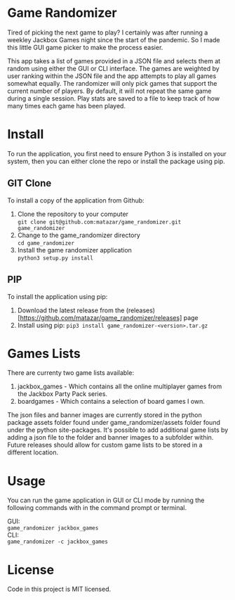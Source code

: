 # Game Randomizer
Tired of picking the next game to play? I certainly was after running a weekley Jackbox Games night since the start of the pandemic. So I made this little GUI game picker to make the process easier.

This app takes a list of games provided in a JSON file and selects them at random using either the GUI or CLI interface. The games are weighted by user ranking within the JSON file and the app attempts to play all games somewhat equally. The randomizer will only pick games that support the current number of players. By default, it will not repeat the same game during a single session. Play stats are saved to a file to keep track of how many times each game has been played.

# Install
To run the application, you first need to ensure Python 3 is installed on your system, then you can either clone the repo or install the package using pip. 

## GIT Clone
To install a copy of the application from Github:

1. Clone the repository to your computer  
```git clone git@github.com:matazar/game_randomizer.git game_randomizer```
2. Change to the game_randomizer directory  
```cd game_randomizer```
3. Install the game randomizer application  
```python3 setup.py install```

## PIP
To install the application using pip:

1. Download the latest release from the (releases)[https://github.com/matazar/game_randomizer/releases] page
2. Install using pip:
```pip3 install game_randomizer-<version>.tar.gz```

# Games Lists
There are currenty two game lists available:  

1. jackbox_games - Which contains all the online multiplayer games from the Jackbox Party Pack series.
2. boardgames - Which contains a selection of board games I own.

The json files and banner images are currently stored in the python package assets folder found under game_randomizer/assets folder found under the python site-packages. It's possible to add additional game lists by adding a json file to the folder and banner images to a subfolder within. Future releases should allow for custom game lists to be stored in a different location.

# Usage
You can run the game application in GUI or CLI mode by running the following commands with in the command prompt or terminal.

GUI:  
```game_randomizer jackbox_games```  
CLI:   
```game_randomizer -c jackbox_games```  

# License
Code in this project is MIT licensed.

